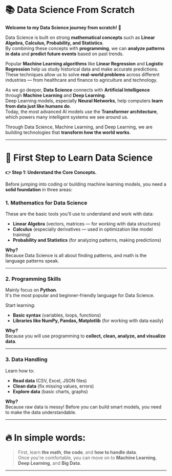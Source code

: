 # 📚 Data Science From Scratch

**Welcome to my Data Science journey from scratch!** 🚀

Data Science is built on strong **mathematical concepts** such as **Linear Algebra, Calculus, Probability, and Statistics**.  
By combining these concepts with **programming**, we can **analyze patterns in data** and **predict future events** based on past trends.

Popular **Machine Learning algorithms** like **Linear Regression** and **Logistic Regression** help us study historical data and make accurate predictions.  
These techniques allow us to solve **real-world problems** across different industries — from healthcare and finance to agriculture and technology.

As we go deeper, **Data Science** connects with **Artificial Intelligence** through **Machine Learning** and **Deep Learning**.  
Deep Learning models, especially **Neural Networks**, help computers **learn from data just like humans do**.  
Today, the most advanced AI models use the **Transformer architecture**, which powers many intelligent systems we see around us.

Through Data Science, Machine Learning, and Deep Learning, we are building technologies that **transform how the world works**.

---
# 🌟 First Step to Learn Data Science

**👉 Step 1: Understand the Core Concepts.**

Before jumping into coding or building machine learning models, you need a **solid foundation** in three areas:

### 1. **Mathematics for Data Science**  
These are the basic tools you'll use to understand and work with data:
- **Linear Algebra** (vectors, matrices — for working with data structures)
- **Calculus** (especially derivatives — used in optimization like model training)
- **Probability and Statistics** (for analyzing patterns, making predictions)

**Why?**  
Because Data Science is all about finding patterns, and math is the language patterns speak.

---

### 2. **Programming Skills**  
Mainly focus on **Python**.  
It's the most popular and beginner-friendly language for Data Science.

Start learning:
- **Basic syntax** (variables, loops, functions)
- **Libraries like NumPy, Pandas, Matplotlib** (for working with data easily)

**Why?**  
Because you will use programming to **collect, clean, analyze, and visualize data**.

---

### 3. **Data Handling**  
Learn how to:
- **Read data** (CSV, Excel, JSON files)
- **Clean data** (fix missing values, errors)
- **Explore data** (basic charts, graphs)

**Why?**  
Because raw data is messy! Before you can build smart models, you need to make the data understandable.

---

# 🔥 In simple words:  
> First, learn **the math**, **the code**, and **how to handle data**.  
> Once you're comfortable, you can move on to **Machine Learning**, **Deep Learning**, and **Big Data**.

---


